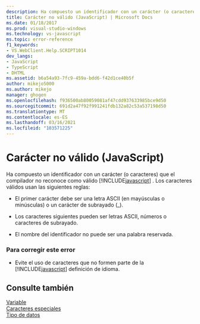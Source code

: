 ```yaml
---
description: Ha compuesto un identificador con un carácter (o caracteres) no reconocido como válido por el compilador de JavaScript.
title: Carácter no válido (JavaScript) | Microsoft Docs
ms.date: 01/18/2017
ms.prod: visual-studio-windows
ms.technology: vs-javascript
ms.topic: error-reference
f1_keywords:
- VS.WebClient.Help.SCRIPT1014
dev_langs:
- JavaScript
- TypeScript
- DHTML
ms.assetid: b6a54a93-7fc9-459a-bdd6-f42d1ce40b5f
author: mikejo5000
ms.author: mikejo
manager: ghogen
ms.openlocfilehash: f936500ab80059081af47cdd937633985bce9d50
ms.sourcegitcommit: 691d2a47f92f991241fdb132a82c53a537198d50
ms.translationtype: MT
ms.contentlocale: es-ES
ms.lasthandoff: 03/16/2021
ms.locfileid: "103571225"
---
```

# <a name="invalid-character-javascript"></a>Carácter no válido (JavaScript)
Ha compuesto un identificador con un carácter (o caracteres) que el compilador no reconoce como válido [!INCLUDE[javascript](../../javascript/includes/javascript-md.md)] . Los caracteres válidos usan las siguientes reglas:  
  
- El primer carácter debe ser una letra ASCII (en mayúsculas o minúsculas) o un carácter de subrayado (_).  
  
- Los caracteres siguientes pueden ser letras ASCII, números o caracteres de subrayado.  
  
- El nombre del identificador no puede ser una palabra reservada.  
  
### <a name="to-correct-this-error"></a>Para corregir este error  
  
- Evite el uso de caracteres que no formen parte de la [!INCLUDE[javascript](../../javascript/includes/javascript-md.md)] definición de idioma.  
  
## <a name="see-also"></a>Consulte también  
 [Variable](https://developer.mozilla.org/docs/Learn/JavaScript/First_steps/Variables)   
 [Caracteres especiales](https://developer.mozilla.org/docs/Web/JavaScript/Guide/Grammar_and_types)   
 [Tipo de datos](https://developer.mozilla.org/docs/Web/JavaScript/Data_structures)
